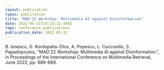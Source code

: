 ```yaml
---
layout: publication
types: publication
title: "MAD'22 Workshop: Multimedia AI against Disinformation"
date: 2022-05-31T14:15:12.440Z
tags: conference_publications
publication_date: 2022-05-31
---
```

B. Ionescu, G. Kordopatis-Zilos, A. Popescu, L. Cuccovillo, S. Papadopoulos, "MAD'22 Workshop: Multimedia AI against Disinformation.", in Proceedings of the International Conference on Multimedia Retrieval, June 2022, pp. 688-689.